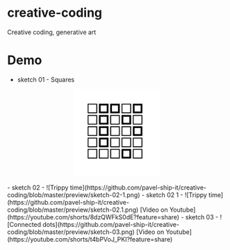 # creative-coding
Creative coding, generative art

# Demo
- sketch 01 - Squares
<p align="center"><img src="https://github.com/pavel-ship-it/creative-coding/blob/master/preview/sketch-01.png" width="200" title="Squares"></p>
- sketch 02 - ![Trippy time](https://github.com/pavel-ship-it/creative-coding/blob/master/preview/sketch-02-1.png)
- sketch 02 1 - ![Trippy time](https://github.com/pavel-ship-it/creative-coding/blob/master/preview/sketch-02.1.png) [Video on Youtube](https://youtube.com/shorts/8dzQWFkS0dE?feature=share)
- sketch 03 - ![Connected dots](https://github.com/pavel-ship-it/creative-coding/blob/master/preview/sketch-03.png) [Video on Youtube](https://youtube.com/shorts/t4bPVoJ_PKI?feature=share)